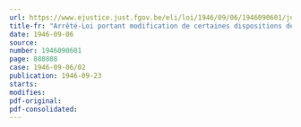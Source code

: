 ```yaml
---
url: https://www.ejustice.just.fgov.be/eli/loi/1946/09/06/1946090601/justel
title-fr: "Arrêté-Loi portant modification de certaines dispositions de la loi du 10 juin 1937 étendant les allocations familiales aux employeurs et aux travailleurs non salariés"
date: 1946-09-06
source:
number: 1946090601
page: 888888
case: 1946-09-06/02
publication: 1946-09-23
starts:
modifies:
pdf-original:
pdf-consolidated:
---
```


